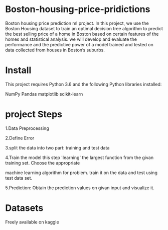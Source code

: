 # Boston-housing-price-pridictions
Boston housing price prediction ml project. 
In this project, we use the Boston Housing dataset to train an optimal decision tree algorithm to predict the best selling price of a home in Boston based on certain features of the homes and statistical analysis.
we will develop and evaluate the performance and the predictive power of a model trained and tested on data collected from houses in Boston’s suburbs.

# Install

This project requires Python 3.6 and the following Python libraries installed:

NumPy
Pandas
matplotlib
scikit-learn

# project Steps

1.Data Preprocessing

2.Define Error

3.split the data into two part: training and test data

4.Train the model this step 'learning' the largest function from the givan training set. Choose the appropriate

machine learning algorithm for problem. train it on the data and test using test data set.

5.Prediction: Obtain the prediction values on givan input and visualize it.

# Datasets
Freely available on kaggle









